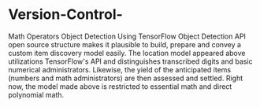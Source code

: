 # Version-Control-
Math Operators Object Detection 
Using TensorFlow Object Detection API open source structure makes it plausible to build, prepare and convey a custom item discovery model easily. The location model appeared above utilizations TensorFlow's API and distinguishes transcribed digits and basic numerical administrators. Likewise, the yield of the anticipated items (numbers and math administrators) are then assessed and settled. Right now, the model made above is restricted to essential math and direct polynomial math.
